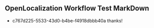 ## OpenLocalization Workflow Test MarkDown
* c767d225-5533-43d0-b4be-f4918dbbb40a 
thanks!<!--HONumber=Mar16_HO3-->
